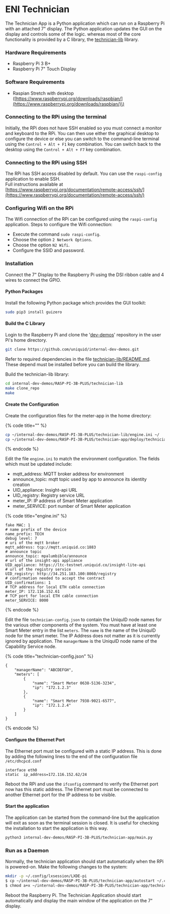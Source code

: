 # ENI Technician

The Technician App is a Python application which can run on a Raspberry Pi with an attached 7" display. The Python application updates the GUI on the display and controls some of the logic. whereas most of the core functionality is provided by a C library, the [technician-lib](https://github.com/uniquid/internal-dev-demos/tree/master/RASP-PI-3B-PLUS/technician-lib) library.

### Hardware Requirements

* Raspberry Pi 3 B+
* Raspberry Pi 7" Touch Display

### Software Requirements

* Raspian Stretch with desktop \([https://www.raspberrypi.org/downloads/raspbian/](https://www.raspberrypi.org/downloads/raspbian/)\)

### Connecting to the RPi using the terminal

Initially, the RPi does not have SSH enabled so you must connect a monitor and keyboard to the RPi. You can then use either the graphical desktop to configure the device or else you can switch to the command-line terminal using the `Control + Alt + F1` key combination. You can switch back to the desktop using the `Control + Alt + F7` key combination.

### Connecting to the RPi using SSH

The RPi has SSH access disabled by default. You can use the `raspi-config` application to enable SSH.  
Full instructions available at [https://www.raspberrypi.org/documentation/remote-access/ssh/](https://www.raspberrypi.org/documentation/remote-access/ssh/)

### Configuring Wifi on the RPi

The Wifi connection of the RPi can be configured using the `raspi-config` application. Steps to configure the Wifi connection:

* Execute the command `sudo raspi-config`.
* Choose the option `2 Network Options`.
* Choose the option `N2 Wifi`.
* Configure the SSID and password.

### Installation

Connect the 7" Display to the Raspberry Pi using the DSI ribbon cable and 4 wires to connect the GPIO.

#### Python Packages

Install the following Python package which provides the GUI toolkit:

```bash
sudo pip3 install guizero
```

#### Build the C Library

Login to the Raspberry Pi and clone the '[dev-demos](https://github.com/uniquid/internal-dev-demos)' repository in the user Pi's home directory.

```bash
git clone https://github.com/uniquid/internal-dev-demos.git
```

Refer to required dependencies in the file [technician-lib/README.md](https://github.com/uniquid/internal-dev-demos/blob/master/RASP-PI-3B-PLUS/technician-lib/README.md). These depend must be installed before you can build the library.

Build the technician-lib library:

```bash
cd internal-dev-demos/RASP-PI-3B-PLUS/technician-lib
make clone_repo
make
```

#### Create the Configuration

Create the configuration files for the meter-app in the home directory:

{% code title="" %}
```bash
cp ~/internal-dev-demos/RASP-PI-3B-PLUS/technician-lib/engine.ini ~/
cp ~/internal-dev-demos/RASP-PI-3B-PLUS/technician-app/deploy/technician-config.json ~/
```
{% endcode %}

Edit the file `engine.ini` to match the environment configuration. The fields which must be updated include: 

* mqtt\_address: MQTT broker address for environment 
* announce\_topic: mqtt topic used by app to announce its identity creation
* UID\_appliance: Insight-api URL
* UID\_registry: Registry service URL
* meter\_IP: IP address of Smart Meter application
* meter\_SERVICE: port number of Smart Meter application

{% code title="engine.ini" %}
```text
fake MAC: 1
# name prefix of the device
name_prefix: TECH
debug level: 7
# uri of the mqtt broker
mqtt_address: tcp://mqtt.uniquid.co:1883
# announce topic
announce_topic: mpalumbible/announce
# url of the insight-api appliance
UID_appliance: https://ltc-testnet.uniquid.co/insight-lite-api
# url of the registry service
UID_registry: http://34.251.183.100:8060/registry
# confirmation needed to accept the contract
UID_confirmations: 1
# TCP address for local ETH cable connection
meter_IP: 172.116.152.61
# TCP port for local ETH cable connection
meter_SERVICE: 8000
```
{% endcode %}

Edit the file `technician-config.json` to contain the UniquID node names for the various other components of the system. You must have at least one Smart Meter entry in the list `meters`. The `name` is the name of the UniquID node for the smart meter. The IP Address does not matter as it is currently ignored by application. The `managerName` is the UniquID node name of the Capability Service node.

{% code title="technician-config.json" %}
```text
{
    "managerName": "ABCDEFGH",
    "meters": [
        {
            "name": "Smart Meter 0638-5136-3234",
            "ip": "172.1.2.3"
        },
        {
            "name": "Smart Meter 7938-9021-6577",
            "ip": "172.1.2.4"
        }
    ]
}
```
{% endcode %}

#### Configure the Ethernet Port

The Ethernet port must be configured with a static IP address. This is done by adding the following lines to the end of the configuration file `/etc/dhcpcd.conf` 

```text
interface eth0
static  ip_address=172.116.152.62/24
```

Reboot the RPi and use the `ifconfig` command to verify the Ethernet port now has this static address. The Ethernet port must be connected to another Ethernet port for the IP address to be visible.

#### Start the application

The application can be started from the command-line but the application will exit as soon as the terminal session is closed. It is useful for checking the installation to start the application is this way.

```bash
python3 internal-dev-demos/RASP-PI-3B-PLUS/technician-app/main.py
```

### Run as a Daemon

Normally, the technician application should start automatically when the RPi is powered-on. Make the following changes to the system:

```bash
mkdir -p ~/.config/lxsession/LXDE-pi
$ cp ~/internal-dev-demos/RASP-PI-3B-PLUS/technician-app/autostart ~/.config/lxsession/LXDE-pi/
$ chmod a+x ~/internal-dev-demos/RASP-PI-3B-PLUS/technician-app/technician-app.sh
```

Reboot the Raspberry Pi. The Technician Application should start automatically and display the main window of the application on the 7" display.